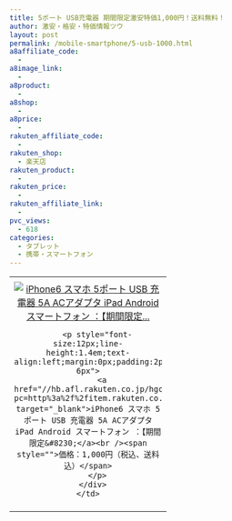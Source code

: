```yaml
---
title: 5ポート USB充電器 期間限定激安特価1,000円！送料無料！
author: 激安・格安・特価情報ツウ
layout: post
permalink: /mobile-smartphone/5-usb-1000.html
a8affiliate_code:
  -
a8image_link:
  -
a8product:
  -
a8shop:
  -
a8price:
  -
rakuten_affiliate_code:
  -
rakuten_shop:
  - 楽天店
rakuten_product:
  -
rakuten_price:
  -
rakuten_affiliate_link:
  -
pvc_views:
  - 618
categories:
  - タブレット
  - 携帯・スマートフォン
---
```

<table border="0" cellpadding="0" cellspacing="0">
  <tr>
    <td valign="top">
      <div style="border:1px none;margin:0px;padding:6px 0px;width:260px;text-align:center;float:left">
        <a href="//hb.afl.rakuten.co.jp/hgc/032ab3e9.5b793415.039e5bec.4fa1c071/?pc=http%3a%2f%2fitem.rakuten.co.jp%2fdonya%2f10738%2f%3fscid%3daf_link_tbl&m=http%3a%2f%2fm.rakuten.co.jp%2fdonya%2fi%2f10931792%2f" target="_blank"><img src="//hbb.afl.rakuten.co.jp/hgb/?pc=http%3a%2f%2fthumbnail.image.rakuten.co.jp%2f%400_mall%2fdonya%2fcabinet%2fitem26%2f10738-0.jpg%3f_ex%3d240x240&m=http%3a%2f%2fthumbnail.image.rakuten.co.jp%2f%400_mall%2fdonya%2fcabinet%2fitem26%2f10738-0.jpg" alt="iPhone6 スマホ 5ポート USB 充電器 5A ACアダプタ iPad Android スマートフォン ：【期間限定..." border="0" style="margin:0px;padding:0px" /></a>

        <p style="font-size:12px;line-height:1.4em;text-align:left;margin:0px;padding:2px 6px">
          <a href="//hb.afl.rakuten.co.jp/hgc/032ab3e9.5b793415.039e5bec.4fa1c071/?pc=http%3a%2f%2fitem.rakuten.co.jp%2fdonya%2f10738%2f%3fscid%3daf_link_tbl&m=http%3a%2f%2fm.rakuten.co.jp%2fdonya%2fi%2f10931792%2f" target="_blank">iPhone6 スマホ 5ポート USB 充電器 5A ACアダプタ iPad Android スマートフォン ：【期間限定&#8230;</a><br /><span style="">価格：1,000円（税込、送料込）</span>
        </p>
      </div>
    </td>
  </tr>
</table>